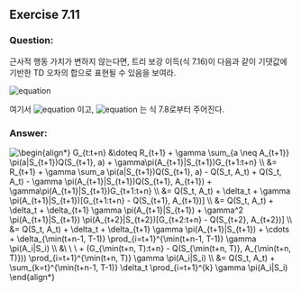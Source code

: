 ## Exercise 7.11

### Question:

근사적 행동 가치가 변하지 않는다면, 트리 보강 이득(식 7.16)이 다음과 같이 기댓값에 기반한 TD 오차의 합으로 표현될 수 있음을 보여라.

![equation](https://latex.codecogs.com/svg.latex?G_{t:t&plus;n}&space;=&space;Q(S_t,&space;A_t)&space;&plus;&space;\sum_{k=t}^{min(t&plus;n-1,&space;T-1)}&space;\delta_k&space;\prod_{i=t&plus;1}^k&space;\gamma&space;\pi(A_i&space;|&space;S_i))

여기서 ![equation](https://latex.codecogs.com/svg.latex?\delta_t&space;\doteq&space;R_{t&plus;1}&space;&plus;&space;\gamma&space;\bar{V}_t(S_{t&plus;1})&space;-&space;Q(S_t,&space;A_t)) 이고, ![equation](https://latex.codecogs.com/svg.latex?\bar{V}_t) 는 식 7.8로부터 주어진다.

### Answer:

<img src="https://latex.codecogs.com/svg.latex?\begin{align*}&space;G_{t:t&plus;n}&space;&\doteq&space;R_{t&plus;1}&space;&plus;&space;\gamma&space;\sum_{a&space;\neq&space;A_{t&plus;1}}&space;\pi(a|S_{t&plus;1})Q(S_{t&plus;1},&space;a)&space;&plus;&space;\gamma\pi(A_{t&plus;1}|S_{t&plus;1})G_{t&plus;1:t&plus;n}&space;\\&space;&=&space;R_{t&plus;1}&space;&plus;&space;\gamma&space;\sum_a&space;\pi(a|S_{t&plus;1})Q(S_{t&plus;1},&space;a)&space;-&space;Q(S_t,&space;A_t)&space;&plus;&space;Q(S_t,&space;A_t)&space;-&space;\gamma&space;\pi(A_{t&plus;1}|S_{t&plus;1})Q(S_{t&plus;1},&space;A_{t&plus;1})&space;&plus;&space;\gamma\pi(A_{t&plus;1}|S_{t&plus;1})G_{t&plus;1:t&plus;n}&space;\\&space;&=&space;Q(S_t,&space;A_t)&space;&plus;&space;\delta_t&space;&plus;&space;\gamma&space;\pi(A_{t&plus;1}|S_{t&plus;1})[G_{t&plus;1:t&plus;n}&space;-&space;Q(S_{t&plus;1},&space;A_{t&plus;1})]&space;\\&space;&=&space;Q(S_t,&space;A_t)&space;&plus;&space;\delta_t&space;&plus;&space;\delta_{t&plus;1}&space;\gamma&space;\pi(A_{t&plus;1}|S_{t&plus;1})&space;&plus;&space;\gamma^2&space;\pi(A_{t&plus;1}|S_{t&plus;1})&space;\pi(A_{t&plus;2}|S_{t&plus;2})[G_{t&plus;2:t&plus;n}&space;-&space;Q(S_{t&plus;2},&space;A_{t&plus;2})]&space;\\&space;&=&space;Q(S_t,&space;A_t)&space;&plus;&space;\delta_t&space;&plus;&space;\delta_{t&plus;1}&space;\gamma&space;\pi(A_{t&plus;1}|S_{t&plus;1})&space;&plus;&space;\cdots&space;&plus;&space;\delta_{\min(t&plus;n-1,&space;T-1)}&space;\prod_{i=t&plus;1}^{\min(t&plus;n-1,&space;T-1)}&space;\gamma&space;\pi(A_i|S_i)&space;\\&space;&\&space;\&space;\&space;&plus;&space;(G_{\min(t&plus;n,&space;T):t&plus;n}&space;-&space;Q(S_{\min(t&plus;n,&space;T)},&space;A_{\min(t&plus;n,&space;T)}))&space;\prod_{i=t&plus;1}^{\min(t&plus;n,&space;T)}&space;\gamma&space;\pi(A_i|S_i)&space;\\&space;&=&space;Q(S_t,&space;A_t)&space;&plus;&space;\sum_{k=t}^{\min(t&plus;n-1,&space;T-1)}&space;\delta_t&space;\prod_{i=t&plus;1}^{k}&space;\gamma&space;\pi(A_i|S_i)&space;\end{align*}" title="\begin{align*} G_{t:t+n} &\doteq R_{t+1} + \gamma \sum_{a \neq A_{t+1}} \pi(a|S_{t+1})Q(S_{t+1}, a) + \gamma\pi(A_{t+1}|S_{t+1})G_{t+1:t+n} \\ &= R_{t+1} + \gamma \sum_a \pi(a|S_{t+1})Q(S_{t+1}, a) - Q(S_t, A_t) + Q(S_t, A_t) - \gamma \pi(A_{t+1}|S_{t+1})Q(S_{t+1}, A_{t+1}) + \gamma\pi(A_{t+1}|S_{t+1})G_{t+1:t+n} \\ &= Q(S_t, A_t) + \delta_t + \gamma \pi(A_{t+1}|S_{t+1})[G_{t+1:t+n} - Q(S_{t+1}, A_{t+1})] \\ &= Q(S_t, A_t) + \delta_t + \delta_{t+1} \gamma \pi(A_{t+1}|S_{t+1}) + \gamma^2 \pi(A_{t+1}|S_{t+1}) \pi(A_{t+2}|S_{t+2})[G_{t+2:t+n} - Q(S_{t+2}, A_{t+2})] \\ &= Q(S_t, A_t) + \delta_t + \delta_{t+1} \gamma \pi(A_{t+1}|S_{t+1}) + \cdots + \delta_{\min(t+n-1, T-1)} \prod_{i=t+1}^{\min(t+n-1, T-1)} \gamma \pi(A_i|S_i) \\ &\ \ \ + (G_{\min(t+n, T):t+n} - Q(S_{\min(t+n, T)}, A_{\min(t+n, T)})) \prod_{i=t+1}^{\min(t+n, T)} \gamma \pi(A_i|S_i) \\ &= Q(S_t, A_t) + \sum_{k=t}^{\min(t+n-1, T-1)} \delta_t \prod_{i=t+1}^{k} \gamma \pi(A_i|S_i) \end{align*}" />
